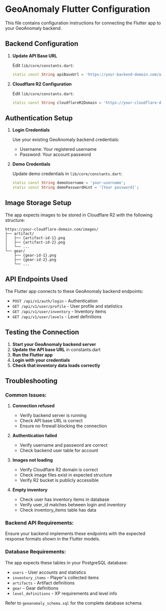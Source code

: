 # GeoAnomaly Flutter Configuration

This file contains configuration instructions for connecting the Flutter app to your GeoAnomaly backend.

## Backend Configuration

1. **Update API Base URL**
   
   Edit `lib/core/constants.dart`:
   ```dart
   static const String apiBaseUrl = 'https://your-backend-domain.com/api/v1';
   ```

2. **Cloudflare R2 Configuration**
   
   Edit `lib/core/constants.dart`:
   ```dart
   static const String cloudflareR2Domain = 'https://your-cloudflare-domain.com';
   ```

## Authentication Setup

1. **Login Credentials**
   
   Use your existing GeoAnomaly backend credentials:
   - Username: Your registered username
   - Password: Your account password

2. **Demo Credentials**
   
   Update demo credentials in `lib/core/constants.dart`:
   ```dart
   static const String demoUsername = 'your-username';
   static const String demoPasswordHint = '[Your password]';
   ```

## Image Storage Setup

The app expects images to be stored in Cloudflare R2 with the following structure:
```
https://your-cloudflare-domain.com/images/
├── artifact/
│   ├── {artifact-id-1}.png
│   ├── {artifact-id-2}.png
│   └── ...
└── gear/
    ├── {gear-id-1}.png
    ├── {gear-id-2}.png
    └── ...
```

## API Endpoints Used

The Flutter app connects to these GeoAnomaly backend endpoints:

- `POST /api/v1/auth/login` - Authentication
- `GET /api/v1/user/profile` - User profile and statistics
- `GET /api/v1/user/inventory` - Inventory items
- `GET /api/v1/user/levels` - Level definitions

## Testing the Connection

1. **Start your GeoAnomaly backend server**
2. **Update the API base URL** in constants.dart
3. **Run the Flutter app**
4. **Login with your credentials**
5. **Check that inventory data loads correctly**

## Troubleshooting

### Common Issues:

1. **Connection refused**
   - Verify backend server is running
   - Check API base URL is correct
   - Ensure no firewall blocking the connection

2. **Authentication failed**
   - Verify username and password are correct
   - Check backend user table for account

3. **Images not loading**
   - Verify Cloudflare R2 domain is correct
   - Check image files exist in expected structure
   - Verify R2 bucket is publicly accessible

4. **Empty inventory**
   - Check user has inventory items in database
   - Verify user_id matches between login and inventory
   - Check inventory_items table has data

### Backend API Requirements:

Ensure your backend implements these endpoints with the expected response formats shown in the Flutter models.

### Database Requirements:

The app expects these tables in your PostgreSQL database:
- `users` - User accounts and statistics
- `inventory_items` - Player's collected items
- `artifacts` - Artifact definitions
- `gear` - Gear definitions
- `level_definitions` - XP requirements and level info

Refer to `geoanomaly_schema.sql` for the complete database schema.